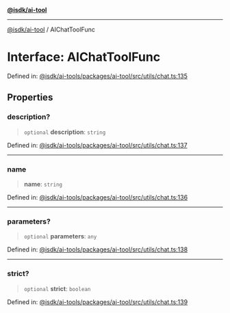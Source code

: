 [**@isdk/ai-tool**](../README.md)

***

[@isdk/ai-tool](../globals.md) / AIChatToolFunc

# Interface: AIChatToolFunc

Defined in: [@isdk/ai-tools/packages/ai-tool/src/utils/chat.ts:135](https://github.com/isdk/ai-tool.js/blob/e883e341c67e937e7d3a3e95e8bc56844896f5a3/src/utils/chat.ts#L135)

## Properties

### description?

> `optional` **description**: `string`

Defined in: [@isdk/ai-tools/packages/ai-tool/src/utils/chat.ts:137](https://github.com/isdk/ai-tool.js/blob/e883e341c67e937e7d3a3e95e8bc56844896f5a3/src/utils/chat.ts#L137)

***

### name

> **name**: `string`

Defined in: [@isdk/ai-tools/packages/ai-tool/src/utils/chat.ts:136](https://github.com/isdk/ai-tool.js/blob/e883e341c67e937e7d3a3e95e8bc56844896f5a3/src/utils/chat.ts#L136)

***

### parameters?

> `optional` **parameters**: `any`

Defined in: [@isdk/ai-tools/packages/ai-tool/src/utils/chat.ts:138](https://github.com/isdk/ai-tool.js/blob/e883e341c67e937e7d3a3e95e8bc56844896f5a3/src/utils/chat.ts#L138)

***

### strict?

> `optional` **strict**: `boolean`

Defined in: [@isdk/ai-tools/packages/ai-tool/src/utils/chat.ts:139](https://github.com/isdk/ai-tool.js/blob/e883e341c67e937e7d3a3e95e8bc56844896f5a3/src/utils/chat.ts#L139)
